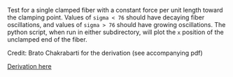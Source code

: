 Test for a single clamped fiber with a constant force per unit length toward the clamping
point. Values of `sigma < 76` should have decaying fiber oscillations, and values of `sigma >
76` should have growing oscillations. The python script, when run in either subdirectory, will
plot the `x` position of the unclamped end of the fiber.

Credit: Brato Chakrabarti for the derivation (see accompanying pdf)

[Derivation here](hopf-bifurcation.pdf)
